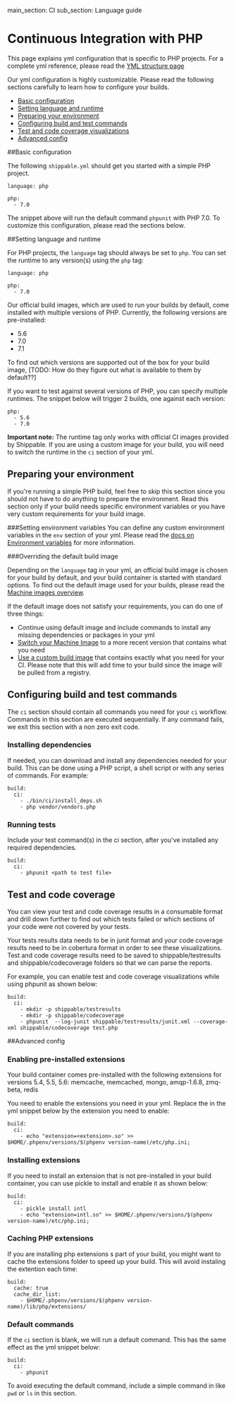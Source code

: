 main_section: CI
sub_section: Language guide

# Continuous Integration with PHP
This page explains yml configuration that is specific to PHP projects. For a complete yml reference, please read the [YML structure page](yml-structure/)

Our yml configuration is highly customizable. Please read the following sections carefully to learn how to
configure your builds.

-  [Basic configuration](#basic-php-config)
-  [Setting language and runtime](#language)
-  [Preparing your environment](#environment)
-  [Configuring build and test commands](#build-test)
-  [Test and code coverage visualizations](#test-coverage-reports)
-  [Advanced config](#advanced-config)

<a name="basic-php-config"></a>
##Basic configuration

The following `shippable.yml` should get you started with a simple PHP project.

```
language: php

php:
  - 7.0
```
The snippet above will run the default command `phpunit` with PHP 7.0. To customize this configuration, please read the sections below.

<a name="language"></a>
##Setting language and runtime

For PHP projects, the `language` tag should always be set to `php`. You can set the runtime to any version(s) using the `php` tag:

```
language: php

php:
  - 7.0
```

Our official build images, which are used to run your builds by default, come installed with multiple versions of PHP. Currently, the following versions are pre-installed:

-  5.6
-  7.0
-  7.1

To find out which versions are supported out of the box for your build image, [TODO: How do they figure out what is available to them by default??]

If you want to test against several versions of PHP, you can specify multiple runtimes. The snippet below will trigger 2 builds, one against each version:

```
php:
  - 5.6
  - 7.0
```

**Important note:** The runtime tag only works with official CI images provided by Shippable. If you are using a custom image for your build, you will need to switch the runtime in the `ci` section of your yml.

<a name="environment"></a>
## Preparing your environment

If you're running a simple PHP build, feel free to skip this section since you should not have to do anything to prepare the environment. Read this section only if your build needs specific environment variables or you have very custom requirements for your build image.

###Setting environment variables
You can define any custom environment variables in the `env` section of your yml. Please read the [docs on Environment variables](env-vars/) for more information.

###Overriding the default build image

Depending on the `language` tag in your yml, an official build image is chosen for your build by default, and your build container is started with standard options. To find out the default image used for your builds, please read the [Machine images overview](../reference/machine-images-overview/).

If the default image does not satisfy your requirements, you can do one of three things:

-  Continue using default image and include commands to install any missing dependencies or packages in your yml
-  [Switch your Machine Image](../ci/build-image/#changing-your-default-tag) to a more recent version that contains what you need
-  [Use a custom build image](../ci/custom-docker-image/) that contains exactly what you need for your CI. Please note that this will add time to your build since the image will be pulled from a registry.

<a name="build-test"></a>
## Configuring build and test commands
The `ci` section should contain all commands you need for your `ci` workflow. Commands in this section are executed sequentially. If any command fails, we exit this section with a non zero exit code.

### Installing dependencies
If needed, you can download and install any dependencies needed for your build. This can be done using a PHP script, a shell script or with any series of commands. For example:

```
build:
  ci:
    - ./bin/ci/install_deps.sh
    - php vendor/vendors.php

```

### Running tests
Include your test command(s) in the ci section, after you've installed any required dependencies.  


```
build:
  ci:
    - phpunit <path to test file>
```

<a name="test-coverage-reports"></a>
## Test and code coverage
You can view your test and code coverage results in a consumable format and drill down further to find out which tests failed or which sections of your code were not covered by your tests.

Your tests results data needs to be in junit format and your code coverage results need to be in cobertura format in order to see these visualizations. Test and code coverage results need to be saved to shippable/testresults and shippable/codecoverage folders so that we can parse the reports.

For example, you can enable test and code coverage visualizations while using phpunit as shown below:

```
build:
  ci:  
    - mkdir -p shippable/testresults
    - mkdir -p shippable/codecoverage
    - phpunit  --log-junit shippable/testresults/junit.xml --coverage-xml shippable/codecoverage test.php
```

<a name="advanced-config"></a>
##Advanced config

### Enabling pre-installed extensions
Your build container comes pre-installed with the following extensions for versions 5.4, 5.5, 5.6: memcache, memcached, mongo, amqp-1.6.8, zmq-beta, redis

You need to enable the extensions you need in your yml. Replace the <extension> in the yml snippet below by the extension you need to enable:

```
build:
  ci:
    - echo "extension=<extension>.so" >> $HOME/.phpenv/versions/$(phpenv version-name)/etc/php.ini;
```

### Installing extensions
If you need to install an extension that is not pre-installed in your build container, you can use pickle to install and enable it as shown below:

```
build:
  ci:
    - pickle install intl
    - echo "extension=intl.so" >> $HOME/.phpenv/versions/$(phpenv version-name)/etc/php.ini;

```


### Caching PHP extensions
If you are installing php extensions s part of your build, you might want to cache the extensions folder to speed up your build. This will avoid instaling the extention each time:

```
build:
  cache: true
  cache_dir_list:
    - $HOME/.phpenv/versions/$(phpenv version-name)/lib/php/extensions/   
```

### Default commands

If the `ci` section is blank, we will run a default command. This has the same effect as the yml snippet below:

```
build:
  ci:
    - phpunit
```

To avoid executing the default command, include a simple command in like `pwd` or `ls` in this section.
